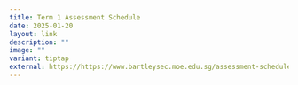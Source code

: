 ```yaml
---
title: Term 1 Assessment Schedule
date: 2025-01-20
layout: link
description: ""
image: ""
variant: tiptap
external: https://https://www.bartleysec.moe.edu.sg/assessment-schedule/
---
```

